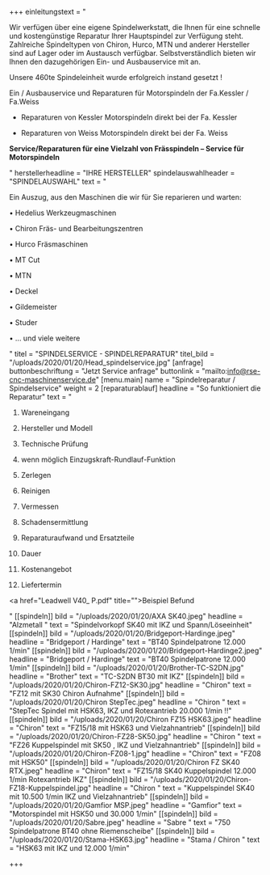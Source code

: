 +++
einleitungstext = "<p>Wir verfügen über eine eigene Spindelwerkstatt, die Ihnen für eine schnelle und kostengünstige Reparatur Ihrer Hauptspindel zur Verfügung steht. Zahlreiche Spindeltypen von Chiron, Hurco, MTN und anderer Hersteller sind auf Lager oder im Austausch verfügbar. Selbstverständlich bieten wir Ihnen den dazugehörigen Ein- und Ausbauservice mit an. </p><p>Unsere 460te Spindeleinheit wurde erfolgreich instand gesetzt ! </p><p>Ein / Ausbauservice und Reparaturen für Motorspindeln der Fa.Kessler / Fa.Weiss  </p><ul><li><p>Reparaturen von Kessler Motorspindeln direkt bei der Fa. Kessler</p></li><li><p>Reparaturen von Weiss Motorspindeln direkt bei der Fa. Weiss </p></li></ul><p><strong>Service/Reparaturen für eine Vielzahl von Frässpindeln – Service für Motorspindeln</strong></p>"
herstellerheadline = "IHRE HERSTELLER"
spindelauswahlheader = "SPINDELAUSWAHL"
text = "<p>Ein Auszug, aus den Maschinen die wir für Sie reparieren und warten:</p><p>• Hedelius Werkzeugmaschinen</p><p>• Chiron Fräs- und Bearbeitungszentren</p><p>• Hurco Fräsmaschinen</p><p>• MT Cut</p><p>• MTN</p><p>• Deckel</p><p>• Gildemeister</p><p>• Studer</p><p>• ... und viele weitere</p>"
titel = "SPINDELSERVICE - SPINDELREPARATUR"
titel_bild = "/uploads/2020/01/20/Head_spindelservice.jpg"
[anfrage]
buttonbeschriftung = "Jetzt Service anfrage"
buttonlink = "mailto:info@rse-cnc-maschinenservice.de"
[menu.main]
name = "Spindelreparatur / Spindelservice"
weight = 2
[reparaturablauf]
headline = "So funktioniert die Reparatur"
text = "<ol><li><p>Wareneingang</p></li><li><p>Hersteller und Modell</p></li><li><p>Technische Prüfung</p></li><li><p>wenn möglich Einzugskraft-Rundlauf-Funktion</p></li><li><p>Zerlegen</p></li><li><p>Reinigen</p></li><li><p>Vermessen</p></li><li><p>Schadensermittlung</p></li><li><p>Reparaturaufwand und Ersatzteile</p></li><li><p>Dauer</p></li><li><p>Kostenangebot</p></li><li><p>Liefertermin</p></li></ol><p><a href=\"Leadwell V40_ P.pdf\" title=\"\">Beispiel Befund</a></p>"
[[spindeln]]
bild = "/uploads/2020/01/20/AXA SK40.jpeg"
headline = "Alzmetall "
text = "Spindelvorkopf SK40 mit IKZ und Spann/Löseeinheit"
[[spindeln]]
bild = "/uploads/2020/01/20/Bridgeport-Hardinge.jpeg"
headline = "Bridgeport / Hardinge"
text = "BT40 Spindelpatrone 12.000 1/min"
[[spindeln]]
bild = "/uploads/2020/01/20/Bridgeport-Hardinge2.jpeg"
headline = "Bridgeport / Hardinge"
text = "BT40 Spindelpatrone 12.000 1/min"
[[spindeln]]
bild = "/uploads/2020/01/20/Brother-TC-S2DN.jpg"
headline = "Brother"
text = "TC-S2DN BT30 mit IKZ"
[[spindeln]]
bild = "/uploads/2020/01/20/Chiron-FZ12-SK30.jpg"
headline = "Chiron"
text = "FZ12 mit SK30 Chiron Aufnahme"
[[spindeln]]
bild = "/uploads/2020/01/20/Chiron StepTec.jpeg"
headline = "Chiron "
text = "StepTec Spindel mit HSK63, IKZ und Rotexantrieb 20.000 1/min !!"
[[spindeln]]
bild = "/uploads/2020/01/20/Chiron FZ15 HSK63.jpeg"
headline = "Chiron"
text = "FZ15/18 mit HSK63 und Vielzahnantrieb"
[[spindeln]]
bild = "/uploads/2020/01/20/Chiron-FZ28-SK50.jpg"
headline = "Chiron "
text = "FZ26 Kuppelspindel mit SK50 , IKZ und Vielzahnantrieb"
[[spindeln]]
bild = "/uploads/2020/01/20/Chiron-FZ08-1.jpg"
headline = "Chiron"
text = "FZ08 mit HSK50"
[[spindeln]]
bild = "/uploads/2020/01/20/Chiron FZ SK40 RTX.jpeg"
headline = "Chiron"
text = "FZ15/18 SK40 Kuppelspindel 12.000 1/min Rotexantrieb IKZ"
[[spindeln]]
bild = "/uploads/2020/01/20/Chiron-FZ18-Kuppelspindel.jpg"
headline = "Chiron "
text = "Kuppelspindel SK40 mit 10.500 1/min IKZ und Vielzahnantrieb"
[[spindeln]]
bild = "/uploads/2020/01/20/Gamfior MSP.jpeg"
headline = "Gamfior"
text = "Motorspindel mit HSK50 und 30.000 1/min"
[[spindeln]]
bild = "/uploads/2020/01/20/Sabre.jpeg"
headline = "Sabre "
text = "750 Spindelpatrone BT40 ohne Riemenscheibe"
[[spindeln]]
bild = "/uploads/2020/01/20/Stama-HSK63.jpg"
headline = "Stama / Chiron  "
text = "HSK63 mit IKZ und 12.000 1/min"

+++
